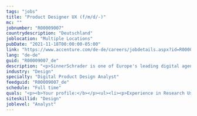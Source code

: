```yaml
---
tags: "jobs"
title: "Product Designer UX (f/m/d/-)"
mc: ""
jobnumber: "R00009007"
countrydescription: "Deutschland"
joblocation: "Multiple Locations"
pubDate: "2021-11-18T00:00:00-05:00"
link: "https://www.accenture.com/de-de/careers/jobdetails.aspx?id=R00009007_de"
lang: "de-de"
guid: "R00009007_de"
description: "<p>SinnerSchrader is one of Europe's leading digital agencies focusing on the design and development of digital products and services. More than 600 employees work on the digital transformation for companies such as Audi comdirect bank ERGO Telefónica Unitymedia and VW. SinnerSchrader was founded in 1996 has been listed on the stock exchange since 1999 and has offices in Hamburg Berlin Frankfurt am Main Munich Zurich and Prague. SinnerSchrader has been part of Accenture Interactive since April 2017.</p><p></p><p>As a hands-on UX Designer you can be a source of ideas or an aggregator in the intensive cooperation between Product Design Product Strategy Product Engineering and Product and Client Management. If something is new to you you are curious. If something is familiar you show self-critical distance. Your excellent sense of conception and product design drives you to tirelessly search for the best solution. Empathy user-centered thinking and a high understanding of quality characterize you. You quickly find convincing solutions and are a leading creative force in the acquisition of new clients and deliver real added value for our existing clients with your work.</p><p></p><p><b>What you can expect from us:</b></p><ul><li><p>Planning and design of the user experience for our clients' digital products</p></li><li><p>Development of user-centered digital solutions</p></li><li><p>Preparation and facilitation of internal and external workshops</p></li><li><p>Co-design of concepts and strategy for client projects</p></li><li><p>Functional leadership and further development of UX Product Designers (interns and juniors)</p></li><li><p>Client guidance</p></li></ul><p></p><p><b>What we offer:</b></p><ul><li><p>High personal responsibility fast decision-making processes and flat hierarchies</p></li><li><p>Exciting and innovative projects with well-known clients</p></li><li><p>Varied tasks and space for your own ideas</p></li><li><p>Personal and professional development at our SinnerSchrader Campus</p></li><li><p>An agile cross-functional and international team</p></li><li><p>Great benefits a pleasant working atmosphere and fun at work</p></li></ul>"
industry: "Design"
specialty: "Digital Product Design Analyst"
feedguid: "R00009007_de"
schedule: "Full time"
quals: "<p><b>Your profile:</b></p><ul><li><p>Experience in Research User Interviews Information Architecture and User Experience</p></li><li><p>High quality standards and accurate work in industry standard tools such as Figma Adobe CC Sketch InVision prototyping tools etc.</p></li><li><p>Independent way of working and the ability to make and represent conceptual decisions</p></li><li><p>Enthusiasm for design and trends and the drive to discover new things and share knowledge</p></li><li><p>Methodological knowledge and practical experience: Design Thinking & Design Sprints</p></li><li><p>Very good language skills in German and/or English</p></li></ul>"
siteskillid: "Design"
joblevel: "Analyst"
---
```

